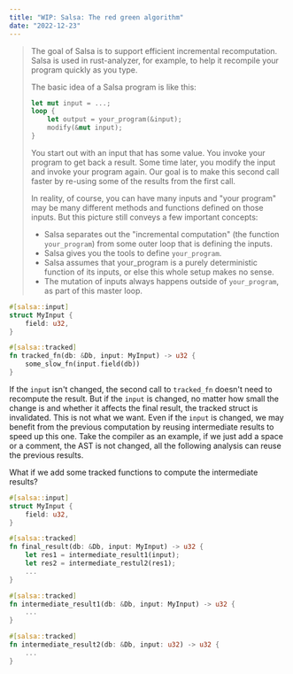 ```yaml
---
title: "WIP: Salsa: The red green algorithm"
date: "2022-12-23"
---
```


> The goal of Salsa is to support efficient incremental recomputation. Salsa is used in rust-analyzer, for example, to help it recompile your program quickly as you type.
> 
> The basic idea of a Salsa program is like this:
>
> ```rust
> let mut input = ...;
> loop {
>     let output = your_program(&input);
>     modify(&mut input);
> }
> ```
> 
> You start out with an input that has some value. You invoke your program to get back a result. Some time later, you modify the input and invoke your program again. Our goal is to make this second call faster by re-using some of the results from the first call.
> 
> In reality, of course, you can have many inputs and "your program" may be many different methods and functions defined on those inputs. But this picture still conveys a few important concepts:
> 
> - Salsa separates out the "incremental computation" (the function `your_program`) from some outer loop that is defining the inputs.
> - Salsa gives you the tools to define `your_program`.
> - Salsa assumes that your_program is a purely deterministic function of its inputs, or else this whole setup makes no sense.
> - The mutation of inputs always happens outside of `your_program`, as part of this master loop.




```rust
#[salsa::input]
struct MyInput {
    field: u32,
}

#[salsa::tracked]
fn tracked_fn(db: &Db, input: MyInput) -> u32 {
    some_slow_fn(input.field(db))
}
```

If the `input` isn't changed, the second call to `tracked_fn` doesn't need to recompute the result. But if the `input` is changed, no matter how small the change is and whether it affects the final result, the tracked struct is invalidated. This is not what we want. Even if the `input` is changed, we may benefit from the previous computation by reusing intermediate results to speed up this one. Take the compiler as an example, if we just add a space or a comment, the AST is not changed, all the following analysis can reuse the previous results.

What if we add some tracked functions to compute the intermediate results?

```rust
#[salsa::input]
struct MyInput {
    field: u32,
}

#[salsa::tracked]
fn final_result(db: &Db, input: MyInput) -> u32 {
    let res1 = intermediate_result1(input);
    let res2 = intermediate_restul2(res1);
    ...
}

#[salsa::tracked]
fn intermediate_result1(db: &Db, input: MyInput) -> u32 {
    ...
} 

#[salsa::tracked]
fn intermediate_result2(db: &Db, input: u32) -> u32 {
    ...
}
```

